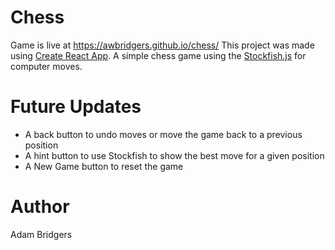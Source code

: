 # Chess
Game is live at https://awbridgers.github.io/chess/
This project was made using [Create React App](https://github.com/facebookincubator/create-react-app).
A simple chess game using the [Stockfish.js](https://github.com/nmrugg/stockfish.js) for computer moves.
# Future Updates
* A back button to undo moves or move the game back to a previous position
* A hint button to use Stockfish to show the best move for a given position
* A New Game button to reset the game
# Author
Adam Bridgers
